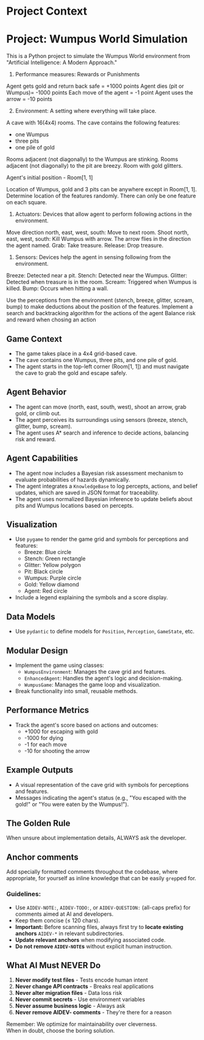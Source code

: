 # Project Context

# Project: Wumpus World Simulation
This is a Python project to simulate the Wumpus World environment from "Artificial Intelligence: A Modern Approach."

1. Performance measures: Rewards or Punishments

Agent gets gold and return back safe = +1000 points
Agent dies (pit or Wumpus)= -1000 points
Each move of the agent = -1 point
Agent uses the arrow = -10 points

2. Environment: A setting where everything will take place.

A cave with 16(4x4) rooms.
The cave contains the following features:
- one Wumpus
- three pits
- one pile of gold

Rooms adjacent (not diagonally) to the Wumpus are stinking.
Rooms adjacent (not diagonally) to the pit are breezy.
Room with gold glitters.

Agent's initial position - Room[1, 1]

Location of Wumpus, gold and 3 pits can be anywhere except in Room[1, 1]. Determine location of the features randomly. There can only be one feature on each square.

1. Actuators: Devices that allow agent to perform following actions in the environment.

Move direction north, east, west, south: Move to next room.
Shoot north, east, west, south: Kill Wumpus with arrow. The arrow flies in the direction the agent named.
Grab: Take treasure.
Release: Drop treasure.

1. Sensors: Devices help the agent in sensing following from the environment.

Breeze: Detected near a pit.
Stench: Detected near the Wumpus.
Glitter: Detected when treasure is in the room.
Scream: Triggered when Wumpus is killed.
Bump: Occurs when hitting a wall.

Use the perceptions from the environment (stench, breeze, glitter, scream, bump) to make deductions about the position of the features.
Implement a search and backtracking algorithm for the actions of the agent
Balance risk and reward when chosing an action


## Game Context
- The game takes place in a 4x4 grid-based cave.
- The cave contains one Wumpus, three pits, and one pile of gold.
- The agent starts in the top-left corner (Room[1, 1]) and must navigate the cave to grab the gold and escape safely.

## Agent Behavior
- The agent can move (north, east, south, west), shoot an arrow, grab gold, or climb out.
- The agent perceives its surroundings using sensors (breeze, stench, glitter, bump, scream).
- The agent uses A* search and inference to decide actions, balancing risk and reward.

## Agent Capabilities
- The agent now includes a Bayesian risk assessment mechanism to evaluate probabilities of hazards dynamically.
- The agent integrates a `KnowledgeBase` to log percepts, actions, and belief updates, which are saved in JSON format for traceability.
- The agent uses normalized Bayesian inference to update beliefs about pits and Wumpus locations based on percepts.

## Visualization
- Use `pygame` to render the game grid and symbols for perceptions and features:
  - Breeze: Blue circle
  - Stench: Green rectangle
  - Glitter: Yellow polygon
  - Pit: Black circle
  - Wumpus: Purple circle
  - Gold: Yellow diamond
  - Agent: Red circle
- Include a legend explaining the symbols and a score display.

## Data Models
- Use `pydantic` to define models for `Position`, `Perception`, `GameState`, etc.

## Modular Design
- Implement the game using classes:
  - `WumpusEnvironment`: Manages the cave grid and features.
  - `EnhancedAgent`: Handles the agent's logic and decision-making.
  - `WumpusGame`: Manages the game loop and visualization.
- Break functionality into small, reusable methods.

## Performance Metrics
- Track the agent's score based on actions and outcomes:
  - +1000 for escaping with gold
  - -1000 for dying
  - -1 for each move
  - -10 for shooting the arrow

## Example Outputs
- A visual representation of the cave grid with symbols for perceptions and features.
- Messages indicating the agent's status (e.g., "You escaped with the gold!" or "You were eaten by the Wumpus!").

## The Golden Rule  
When unsure about implementation details, ALWAYS ask the developer.  

## Anchor comments  

Add specially formatted comments throughout the codebase, where appropriate, for yourself as inline knowledge that can be easily `grep`ped for.  

### Guidelines:  

- Use `AIDEV-NOTE:`, `AIDEV-TODO:`, or `AIDEV-QUESTION:` (all-caps prefix) for comments aimed at AI and developers.  
- Keep them concise (≤ 120 chars).  
- **Important:** Before scanning files, always first try to **locate existing anchors** `AIDEV-*` in relevant subdirectories.  
- **Update relevant anchors** when modifying associated code.  
- **Do not remove `AIDEV-NOTE`s** without explicit human instruction. 

## What AI Must NEVER Do  

1. **Never modify test files** - Tests encode human intent  
2. **Never change API contracts** - Breaks real applications  
3. **Never alter migration files** - Data loss risk  
4. **Never commit secrets** - Use environment variables  
5. **Never assume business logic** - Always ask  
6. **Never remove AIDEV- comments** - They're there for a reason  

Remember: We optimize for maintainability over cleverness.  
When in doubt, choose the boring solution. 